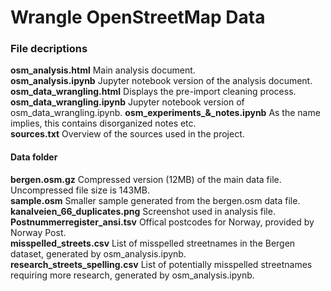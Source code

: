 # Wrangle OpenStreetMap Data

### File decriptions
**osm_analysis.html**             Main analysis document.  
**osm_analysis.ipynb**            Jupyter notebook version of the analysis document.  
**osm_data_wrangling.html**       Displays the pre-import cleaning process.  
**osm_data_wrangling.ipynb**      Jupyter notebook version of osm_data_wrangling.ipynb.
**osm_experiments_&_notes.ipynb** As the name implies, this contains disorganized notes etc.  
**sources.txt**                   Overview of the sources used in the project.

#### Data folder
**bergen.osm.gz**                 Compressed version (12MB) of the main data file. Uncompressed file size is 143MB.  
**sample.osm**                    Smaller sample generated from the bergen.osm data file.  
**kanalveien_66_duplicates.png**  Screenshot used in analysis file.  
**Postnummerregister_ansi.tsv**   Offical postcodes for Norway, provided by Norway Post.  
**misspelled_streets.csv**        List of misspelled streetnames in the Bergen dataset, generated by osm_analysis.ipynb.  
**research_streets_spelling.csv**	List of potentially misspelled streetnames requiring more research, generated by osm_analysis.ipynb.  

